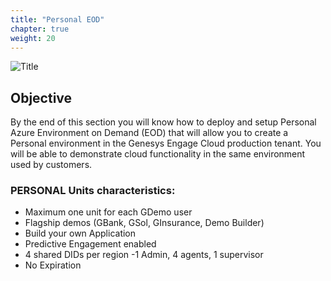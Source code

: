 ```yaml
---
title: "Personal EOD"
chapter: true
weight: 20
---
```


![Title](/images/Deployment.PNG)

## Objective

By the end of this section you will know how to deploy and setup Personal Azure Environment on Demand (EOD) that will allow you to create a Personal environment in the Genesys Engage Cloud production tenant. You will be able to demonstrate cloud functionality in the same environment used by customers.


### PERSONAL Units characteristics:

- Maximum one unit for each GDemo user
- Flagship demos (GBank, GSol, GInsurance, Demo Builder)
- Build your own Application
- Predictive Engagement enabled
- 4 shared DIDs per region
 -1 Admin, 4 agents, 1 supervisor
- No Expiration
